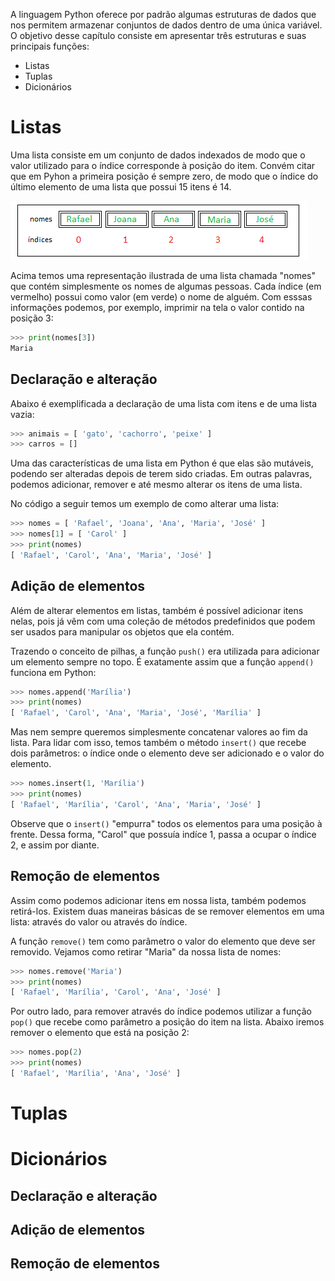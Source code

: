 A linguagem Python oferece por padrão algumas estruturas de dados que nos permitem armazenar conjuntos de dados dentro de uma única variável. O objetivo desse capítulo consiste em apresentar três estruturas e suas principais funções:
- Listas
- Tuplas
- Dicionários

# Listas
[//]: <> ( Explicação sobre a estrutura da lista, mostrando os valores e os índices. )
[//]: <> ( Adicionar imagem explicativa.)
[//]: <> ( Lembrar que o índice começa em 0.) 
[//]: <> ( Os elementos da lista não precisam ter o mesmo tipo)

Uma lista consiste em um conjunto de dados indexados de modo que o valor utilizado para o índice corresponde à posição do item. Convém citar que em Pyhon a primeira posição é sempre zero, de modo que o índice do último elemento de uma lista que possui 15 itens é 14.

![Lista](/assets/lista.png)

Acima temos uma representação ilustrada de uma lista chamada "nomes" que contém simplesmente os nomes de algumas pessoas. Cada índice (em vermelho) possui como valor (em verde) o nome de alguém. Com esssas informações podemos, por exemplo, imprimir na tela o valor contido na posição 3:

```python
>>> print(nomes[3])
Maria
```

## Declaração e alteração
Abaixo é exemplificada a declaração de uma lista com itens e de uma lista vazia:

```python
>>> animais = [ 'gato', 'cachorro', 'peixe' ]
>>> carros = []
```

Uma das características de uma lista em Python é que elas são mutáveis, podendo ser alteradas depois de terem sido criadas. Em outras palavras, podemos adicionar, remover e até mesmo alterar os itens de uma lista.

No código a seguir temos um exemplo de como alterar uma lista:

```python
>>> nomes = [ 'Rafael', 'Joana', 'Ana', 'Maria', 'José' ]
>>> nomes[1] = [ 'Carol' ]
>>> print(nomes)
[ 'Rafael', 'Carol', 'Ana', 'Maria', 'José' ]
```

## Adição de elementos
[//]: <> ( Métodos append e insert )
Além de alterar elementos em listas, também é possível adicionar itens nelas, pois já vêm com uma coleção de métodos predefinidos que podem ser usados para manipular os objetos que ela contém.

Trazendo o conceito de pilhas, a função `push()` era utilizada para adicionar um elemento sempre no topo. É exatamente assim que a função `append()` funciona em Python:

```python
>>> nomes.append('Marília')
>>> print(nomes)
[ 'Rafael', 'Carol', 'Ana', 'Maria', 'José', 'Marília' ]
```

Mas nem sempre queremos simplesmente concatenar valores ao fim da lista. Para lidar com isso, temos também o método `insert()` que recebe dois parâmetros: o índice onde o elemento deve ser adicionado e o valor do elemento.

```python
>>> nomes.insert(1, 'Marília')
>>> print(nomes)
[ 'Rafael', 'Marília', 'Carol', 'Ana', 'Maria', 'José' ]
```

Observe que o `insert()` "empurra" todos os elementos para uma posição à frente. Dessa forma, "Carol" que possuía indíce 1, passa a ocupar o índice 2, e assim por diante.

## Remoção de elementos
[//]: <> ( Métodos remove e pop )
Assim como podemos adicionar itens em nossa lista, também podemos retirá-los. Existem duas maneiras básicas de se remover elementos em uma lista: através do valor ou através do índice.

A função `remove()` tem como parâmetro o valor do elemento que deve ser removido. Vejamos como retirar "Maria" da nossa lista de nomes:

```python
>>> nomes.remove('Maria')
>>> print(nomes)
[ 'Rafael', 'Marília', 'Carol', 'Ana', 'José' ]
```

Por outro lado, para remover através do índice podemos utilizar a função `pop()` que recebe como parâmetro a posição do item na lista. Abaixo iremos remover o elemento que está na posição 2:

```python
>>> nomes.pop(2)
>>> print(nomes)
[ 'Rafael', 'Marília', 'Ana', 'José' ]
```

# Tuplas
[//]: <> ( Coleção de valores indexados e imutáveis )
[//]: <> ( A declaração de uma tupla é igual a de uma Lista, com a diferença apenas que devem ser usados parênteses ao invés de colchetes )
[//]: <> ( Na declaração de uma tupla com apenas 1 item, deve ser colocado uma vírgula após o item senão será interpretado como string )

# Dicionários
## Declaração e alteração

## Adição de elementos

## Remoção de elementos
[//]: <> ( del remove o item em um índice específico e pop remove o item em um índice específico e o retorna )